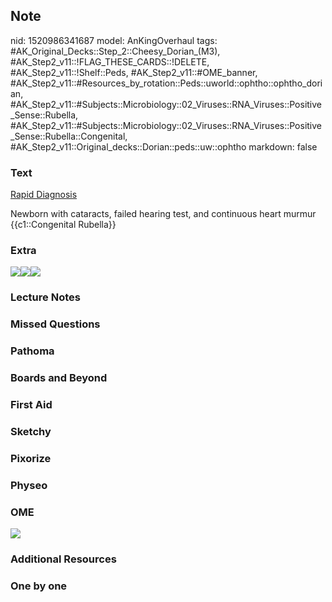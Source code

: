 ## Note
nid: 1520986341687
model: AnKingOverhaul
tags: #AK_Original_Decks::Step_2::Cheesy_Dorian_(M3), #AK_Step2_v11::!FLAG_THESE_CARDS::!DELETE, #AK_Step2_v11::!Shelf::Peds, #AK_Step2_v11::#OME_banner, #AK_Step2_v11::#Resources_by_rotation::Peds::uworld::ophtho::ophtho_dorian, #AK_Step2_v11::#Subjects::Microbiology::02_Viruses::RNA_Viruses::Positive_Sense::Rubella, #AK_Step2_v11::#Subjects::Microbiology::02_Viruses::RNA_Viruses::Positive_Sense::Rubella::Congenital, #AK_Step2_v11::Original_decks::Dorian::peds::uw::ophtho
markdown: false

### Text
<u style="">Rapid Diagnosis</u>
<div>
  Newborn with cataracts, failed hearing test, and continuous heart
  murmur
</div>
<div>
  {{c1::Congenital Rubella}}
</div>

### Extra
<img src=
"Screen%20Shot%202017-04-24%20at%2010.00.41%20AM.png"><img src=
"Screen%20Shot%202017-04-24%20at%2010.01.09%20AM.png"><img src=
"Screen%20Shot%202017-04-24%20at%2010.01.24%20AM.png">

### Lecture Notes


### Missed Questions


### Pathoma


### Boards and Beyond


### First Aid


### Sketchy


### Pixorize


### Physeo


### OME
<div class="ome-widget">
  <a href="https://onlinemeded.org?ref=anki"><img src=
  "_OME_AnkiFlashcards_General_7.png"></a>
</div>

### Additional Resources


### One by one

